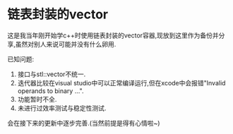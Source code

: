 # 链表封装的vector

这是我当年刚开始学c++时使用链表封装的vector容器,现放到这里作为备份并分享,虽然对别人来说可能并没有什么卵用.

已知问题:

1. 接口与stl::vector不统一.
2. 迭代器比较在visual studio中可以正常编译运行,但在xcode中会报错"Invalid operands to binary ...".
3. 功能暂时不全.
4. 未进行过效率测试与稳定性测试.

会在接下来的更新中逐步完善.(当然前提是得有心情啦~)
